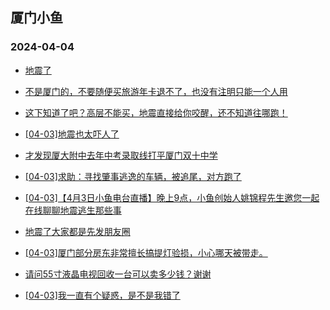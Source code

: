 ## 厦门小鱼 
### 2024-04-04

+ [地震了](http://bbs.xmfish.com/read-htm-tid-18170100.html)

+ [不是厦门的，不要随便买旅游年卡退不了，也没有注明只能一个人用](http://bbs.xmfish.com/read-htm-tid-18170187.html)

+ [这下知道了吧？高层不能买，地震直接给你咬醒，还不知道往哪跑！](http://bbs.xmfish.com/read-htm-tid-18170132.html)

+ [[04-03]地震也太吓人了](http://bbs.xmfish.com/read-htm-tid-18170176.html)

+ [才发现厦大附中去年中考录取线打平厦门双十中学](http://bbs.xmfish.com/read-htm-tid-18170330.html)

+ [[04-03]求助：寻找肇事逃逸的车辆，被追尾，对方跑了](http://bbs.xmfish.com/read-htm-tid-18170216.html)

+ [[04-03]【4月3日小鱼电台直播】晚上9点，小鱼创始人姚锦程先生邀您一起在线聊聊地震逃生那些事](http://bbs.xmfish.com/read-htm-tid-18170225.html)

+ [地震了大家都是先发朋友圈](http://bbs.xmfish.com/read-htm-tid-18170117.html)

+ [[04-03]厦门部分房东非常擅长搞提灯验损，小心哪天被带走。](http://bbs.xmfish.com/read-htm-tid-18170169.html)

+ [请问55寸液晶电视回收一台可以卖多少钱？谢谢](http://bbs.xmfish.com/read-htm-tid-18170243.html)

+ [[04-03]我一直有个疑惑，是不是我错了](http://bbs.xmfish.com/read-htm-tid-18170421.html)

